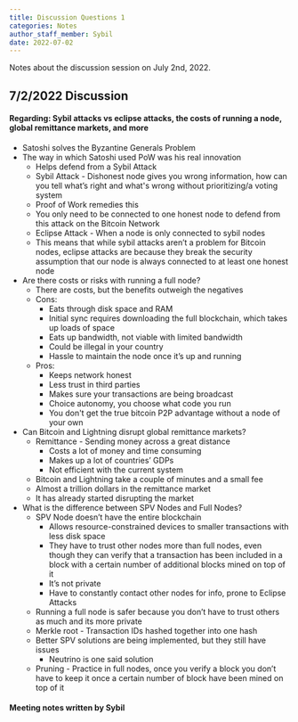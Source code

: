 ```yaml
---
title: Discussion Questions 1
categories: Notes
author_staff_member: Sybil
date: 2022-07-02
---
```

Notes about the discussion session on July 2nd, 2022.

## 7/2/2022 Discussion
#### Regarding: Sybil attacks vs eclipse attacks, the costs of running a node, global remittance markets, and more
+ Satoshi solves the Byzantine Generals Problem
+ The way in which Satoshi used PoW was his real innovation
    + Helps defend from a Sybil Attack
    + Sybil Attack - Dishonest node gives you wrong information, how can you tell what’s right and what's wrong without prioritizing/a voting system
    + Proof of Work remedies this
    + You only need to be connected to one honest node to defend from this attack on the Bitcoin Network
    + Eclipse Attack - When a node is only connected to sybil nodes
    + This means that while sybil attacks aren’t a problem for Bitcoin nodes, eclipse attacks are because they break the security assumption that our node is always connected to at least one honest node
+ Are there costs or risks with running a full node?
    + There are costs, but the benefits outweigh the negatives
    + Cons: 
        + Eats through disk space and RAM
        + Initial sync requires downloading the full blockchain, which takes up loads of space
        + Eats up bandwidth, not viable with limited bandwidth
        + Could be illegal in your country
        + Hassle to maintain the node once it’s up and running
    + Pros:
        + Keeps network honest
        + Less trust in third parties
        + Makes sure your transactions are being broadcast
        + Choice autonomy, you choose what code you run
        + You don't get the true bitcoin P2P advantage without a node of your own
+ Can Bitcoin and Lightning disrupt global remittance markets?
    + Remittance - Sending money across a great distance
        + Costs a lot of money and time consuming
        + Makes up a lot of countries’ GDPs
        + Not efficient with the current system
    + Bitcoin and Lightning take a couple of minutes and a small fee
    + Almost a trillion dollars in the remittance market
    + It has already started disrupting the market
+ What is the difference between SPV Nodes and Full Nodes?
    + SPV Node doesn’t have the entire blockchain
        + Allows resource-constrained devices to smaller transactions with less disk space
        + They have to trust other nodes more than full nodes, even though they can verify that a transaction has been included in a block with a certain number of additional blocks mined on top of it
        + It’s not private
        + Have to constantly contact other nodes for info, prone to Eclipse Attacks
    + Running a full node is safer because you don’t have to trust others as much and its more private
    + Merkle root - Transaction IDs hashed together into one hash
    + Better SPV solutions are being implemented, but they still have issues
        + Neutrino is one said solution
    + Pruning - Practice in full nodes, once you verify a block you don’t have to keep it once a certain number of block have been mined on top of it

#### Meeting notes written by Sybil
